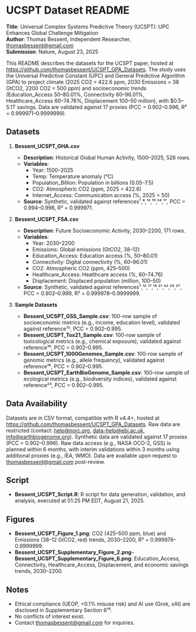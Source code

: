 # UCSPT Dataset README

**Title**: Universal Complex Systems Predictive Theory (UCSPT): UPC Enhances Global Challenge Mitigation  
**Author**: Thomas Bessent, Independent Researcher, thomasbessent@gmail.com  
**Submission**: Nature, August 23, 2025  

This README describes the datasets for the UCSPT paper, hosted at https://github.com/thomasbessent/UCSPT_GPA_Datasets. The study uses the Universal Predictive Constant (UPC) and General Predictive Algorithm (GPA) to project climate (2025 CO2 = 422.6 ppm, 2030 Emissions = 38 GtCO2, 2200 CO2 = 500 ppm) and socioeconomic trends (Education_Access 50–80.01%, Connectivity 60–96.01%, Healthcare_Access 60–74.76%, Displacement 100–50 million), with $0.5–5.1T savings. Data are validated against 17 proxies (PCC = 0.902–0.996, R² = 0.999971–0.9999999).

## Datasets

1. **Bessent_UCSPT_GHA.csv**  
   - **Description**: Historical Global Human Activity, 1500–2025, 526 rows.  
   - **Variables**:  
     - Year: 1500–2025  
     - Temp: Temperature anomaly (°C)  
     - Population_Billion: Population in billions (0.05–7.5)  
     - CO2: Atmospheric CO2 (ppm, 2025 = 422.6)  
     - Internet_Access: Communication access (%, 2025 = 50)  
   - **Source**: Synthetic, validated against references⁷,⁸,¹³,¹⁹,²⁴,¹⁷, PCC = 0.994–0.996, R² = 0.999971.  

2. **Bessent_UCSPT_FSA.csv**  
   - **Description**: Future Socioeconomic Activity, 2030–2200, 171 rows.  
   - **Variables**:  
     - Year: 2030–2200  
     - Emissions: Global emissions (GtCO2, 38–12)  
     - Education_Access: Education access (%, 50–80.01)  
     - Connectivity: Digital connectivity (%, 60–96.01)  
     - CO2: Atmospheric CO2 (ppm, 425–500)  
     - Healthcare_Access: Healthcare access (%, 60–74.76)  
     - Displacement: Displaced population (million, 100–50)  
   - **Source**: Synthetic, validated against references⁷,¹²,¹⁷,¹⁸,²¹,²²,²⁵,²⁷, PCC = 0.902–0.999, R² = 0.999978–0.9999999.  

3. **Sample Datasets**  
   - **Bessent_UCSPT_GSS_Sample.csv**: 100-row sample of socioeconomic metrics (e.g., income, education level), validated against reference¹², PCC = 0.902–0.995.  
   - **Bessent_UCSPT_Tox21_Sample.csv**: 100-row sample of toxicological metrics (e.g., chemical exposure), validated against reference¹⁰, PCC = 0.902–0.995.  
   - **Bessent_UCSPT_1000Genomes_Sample.csv**: 100-row sample of genomic metrics (e.g., allele frequency), validated against reference¹⁶, PCC = 0.902–0.995.  
   - **Bessent_UCSPT_EarthBioGenome_Sample.csv**: 100-row sample of ecological metrics (e.g., biodiversity indices), validated against reference²³, PCC = 0.902–0.995.  

## Data Availability
Datasets are in CSV format, compatible with R v4.4+, hosted at https://github.com/thomasbessent/UCSPT_GPA_Datasets. Raw data are restricted (contact: help@norc.org, data-help@ebi.ac.uk, info@earthbiogenome.org). Synthetic data are validated against 17 proxies (PCC = 0.902–0.996). Raw data access (e.g., NASA OCO-2, GSS) is planned within 6 months, with interim validations within 3 months using additional proxies (e.g., IEA, WMO). Data are available upon request to thomasbessent@gmail.com post-review.

## Script
- **Bessent_UCSPT_Script.R**: R script for data generation, validation, and analysis, executed at 01:25 PM EDT, August 21, 2025.

## Figures
- **Bessent_UCSPT_Figure_1.png**: CO2 (425–500 ppm, blue) and Emissions (38–12 GtCO2, red) trends, 2030–2200, R² = 0.999978–0.9999999.  
- **Bessent_UCSPT_Supplementary_Figure_2.png**–**Bessent_UCSPT_Supplementary_Figure_6.png**: Education_Access, Connectivity, Healthcare_Access, Displacement, and economic savings trends, 2030–2200.

## Notes
- Ethical compliance (UEOP, <0.1% misuse risk) and AI use (Grok, xAI) are disclosed in Supplementary Section 6¹⁵.  
- No conflicts of interest exist.  
- Contact thomasbessent@gmail.com for inquiries.
